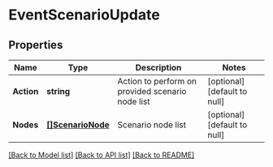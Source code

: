 # EventScenarioUpdate

## Properties
Name | Type | Description | Notes
------------ | ------------- | ------------- | -------------
**Action** | **string** | Action to perform on provided scenario node list | [optional] [default to null]
**Nodes** | [**[]ScenarioNode**](ScenarioNode.md) | Scenario node list | [optional] [default to null]

[[Back to Model list]](../README.md#documentation-for-models) [[Back to API list]](../README.md#documentation-for-api-endpoints) [[Back to README]](../README.md)


